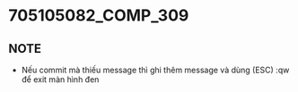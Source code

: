 # 705105082_COMP_309

## NOTE

- Nếu commit mà thiếu message thì ghi thêm message và dùng (ESC) :qw để exit màn hình đen
